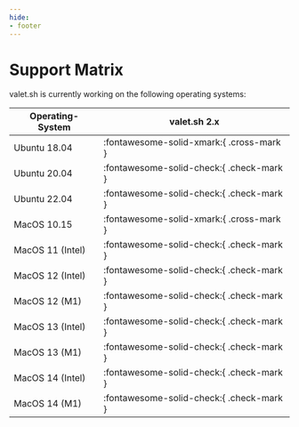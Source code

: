 ```yaml
---
hide:
- footer
---
```


# Support Matrix

valet.sh is currently working on the following operating systems:

| Operating-System | valet.sh 2.x                            |
|------------------|-----------------------------------------|
| Ubuntu 18.04     | :fontawesome-solid-xmark:{ .cross-mark } |
| Ubuntu 20.04     | :fontawesome-solid-check:{ .check-mark } |
| Ubuntu 22.04     | :fontawesome-solid-check:{ .check-mark } |
| MacOS 10.15      | :fontawesome-solid-xmark:{ .cross-mark } |
| MacOS 11 (Intel) | :fontawesome-solid-check:{ .check-mark } |
| MacOS 12 (Intel) | :fontawesome-solid-check:{ .check-mark } |
| MacOS 12 (M1)    | :fontawesome-solid-check:{ .check-mark } |
| MacOS 13 (Intel) | :fontawesome-solid-check:{ .check-mark } |
| MacOS 13 (M1)    | :fontawesome-solid-check:{ .check-mark } |
| MacOS 14 (Intel) | :fontawesome-solid-check:{ .check-mark } |
| MacOS 14 (M1)    | :fontawesome-solid-check:{ .check-mark } |
